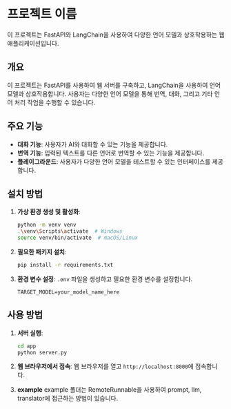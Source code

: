 # 프로젝트 이름

이 프로젝트는 FastAPI와 LangChain을 사용하여 다양한 언어 모델과 상호작용하는 웹 애플리케이션입니다.

## 개요

이 프로젝트는 FastAPI를 사용하여 웹 서버를 구축하고, LangChain을 사용하여 언어 모델과 상호작용합니다. 사용자는 다양한 언어 모델을 통해 번역, 대화, 그리고 기타 언어 처리 작업을 수행할 수 있습니다.

## 주요 기능

- **대화 기능**: 사용자가 AI와 대화할 수 있는 기능을 제공합니다.
- **번역 기능**: 입력된 텍스트를 다른 언어로 번역할 수 있는 기능을 제공합니다.
- **플레이그라운드**: 사용자가 다양한 언어 모델을 테스트할 수 있는 인터페이스를 제공합니다.

## 설치 방법

1. **가상 환경 생성 및 활성화**:
    ```bash
    python -m venv venv
    .\venv\Scripts\activate  # Windows
    source venv/bin/activate  # macOS/Linux
    ```

2. **필요한 패키지 설치**:
    ```bash
    pip install -r requirements.txt
    ```

3. **환경 변수 설정**:
    `.env` 파일을 생성하고 필요한 환경 변수를 설정합니다.
    ```properties
    TARGET_MODEL=your_model_name_here
    ```

## 사용 방법

1. **서버 실행**:
    ```bash
    cd app
    python server.py
    ```

2. **웹 브라우저에서 접속**:
    웹 브라우저를 열고 `http://localhost:8000`에 접속합니다.

3. **example**
    example 폴더는 RemoteRunnable을 사용하여 prompt, llm, translator에 접근하는 방법이 있습니다.